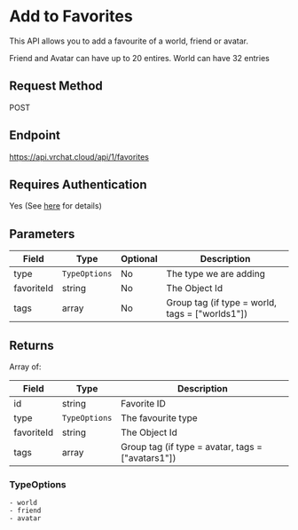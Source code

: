 
# Add to Favorites

This API allows you to add a favourite of a world, friend or avatar.

Friend and Avatar can have up to 20 entires. World can have 32 entries

## Request Method
POST

## Endpoint
https://api.vrchat.cloud/api/1/favorites

## Requires Authentication
Yes (See [here](/Authorization.md) for details)

## Parameters

Field | Type | Optional | Description
------|------|----------|------------
type | `TypeOptions` | No | The type we are adding
favoriteId | string | No | The Object Id
tags | array | No | Group tag (if type = world, tags = ["worlds1"])

## Returns

Array of:

Field | Type | Description
------|------|------------
id | string | Favorite ID
type | `TypeOptions` | The favourite type
favoriteId | string | The Object Id
tags | array | Group tag (if type = avatar, tags = ["avatars1"])

### TypeOptions

    - world
    - friend
    - avatar
